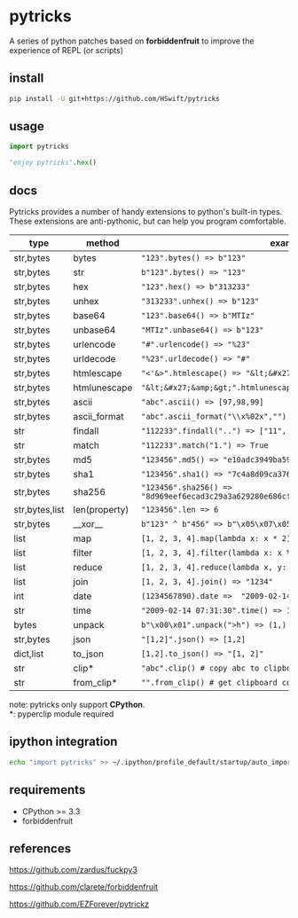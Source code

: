 # pytricks

A series of python patches based on **forbiddenfruit** to improve the experience of REPL (or scripts)

## install

```bash
pip install -U git+https://github.com/HSwift/pytricks
```

## usage

```python
import pytricks

"enjoy pytricks".hex()
```

## docs

Pytricks provides a number of handy extensions to python's built-in types. These extensions are anti-pythonic, but can help you program comfortable.

| type | method | examples |
| ---- | ---- | ---- |
| str,bytes | bytes | `"123".bytes() => b"123"` |
| str,bytes | str | `b"123".bytes() => "123"` |
| str,bytes | hex | `"123".hex() => b"313233"` |
| str,bytes | unhex | `"313233".unhex() => b"123"` |
| str,bytes | base64 | `"123".base64() => b"MTIz"` |
| str,bytes | unbase64 | `"MTIz".unbase64() => b"123"` |
| str,bytes | urlencode | `"#".urlencode() => "%23"` |
| str,bytes | urldecode | `"%23".urldecode() => "#"` |
| str,bytes | htmlescape | `"<'&>".htmlescape() => "&lt;&#x27;&amp;&gt;"` |
| str,bytes | htmlunescape | `"&lt;&#x27;&amp;&gt;".htmlunescape() => "<'&>"` |
| str,bytes | ascii | `"abc".ascii() => [97,98,99]` |
| str,bytes | ascii_format | `"abc".ascii_format("\\x%02x","") => "\\x61\\x62\\x63"` |
| str | findall | `"112233".findall("..") => ["11", "22", "33"]` |
| str | match |  `"112233".match("1.") => True` |
| str,bytes | md5 | `"123456".md5() => "e10adc3949ba59abbe56e057f20f883e"` |
| str,bytes | sha1 | `"123456".sha1() => "7c4a8d09ca3762af61e59520943dc26494f8941b"` |
| str,bytes | sha256 | `"123456".sha256() =>  "8d969eef6ecad3c29a3a629280e686cf0c3f5d5a86aff3ca12020c923adc6c92"` |
| str,bytes,list | len(property) | `"123456".len => 6` |
| str,bytes | \_\_xor\_\_ | `b"123" ^ b"456" => b"\x05\x07\x05"` |
| list | map | `[1, 2, 3, 4].map(lambda x: x * 2) =>  [2, 4, 6, 8]` |
| list | filter | `[1, 2, 3, 4].filter(lambda x: x % 2 == 0) => [2, 4]` |
| list | reduce | `[1, 2, 3, 4].reduce(lambda x, y: x+y) => 10` |
| list | join | `[1, 2, 3, 4].join() => "1234"`|
| int | date | `(1234567890).date =>  "2009-02-14 07:31:30"` |
| str | time | `"2009-02-14 07:31:30".time() => 1234567890` |
| bytes | unpack | `b"\x00\x01".unpack(">h") => (1,)` |
| str,bytes | json | `"[1,2]".json() => [1,2]` |
| dict,list | to_json | `[1,2].to_json() => "[1, 2]"` |
| str | clip* | `"abc".clip() # copy abc to clipboard` |
| str | from_clip* | `"".from_clip() # get clipboard content` |


note: pytricks only support **CPython**.  
*: pyperclip module required

## ipython integration

```bash
echo "import pytricks" >> ~/.ipython/profile_default/startup/auto_import.py
```

## requirements

- CPython >= 3.3
- forbiddenfruit

## references

https://github.com/zardus/fuckpy3

https://github.com/clarete/forbiddenfruit

https://github.com/EZForever/pytrickz
